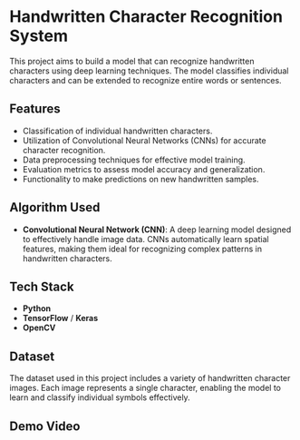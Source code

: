 # Handwritten Character Recognition System

This project aims to build a model that can recognize handwritten characters using deep learning techniques. The model classifies individual characters and can be extended to recognize entire words or sentences.

## Features

- Classification of individual handwritten characters.
- Utilization of Convolutional Neural Networks (CNNs) for accurate character recognition.
- Data preprocessing techniques for effective model training.
- Evaluation metrics to assess model accuracy and generalization.
- Functionality to make predictions on new handwritten samples.

## Algorithm Used

- **Convolutional Neural Network (CNN)**: A deep learning model designed to effectively handle image data. CNNs automatically learn spatial features, making them ideal for recognizing complex patterns in handwritten characters.

## Tech Stack

- **Python**
- **TensorFlow** / **Keras**
- **OpenCV**

## Dataset

The dataset used in this project includes a variety of handwritten character images. Each image represents a single character, enabling the model to learn and classify individual symbols effectively.

## Demo Video
